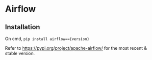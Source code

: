 # Airflow

## Installation
On cmd, `pip install airflow=={version}`

Refer to https://pypi.org/project/apache-airflow/ for the most recent & stable version. 
